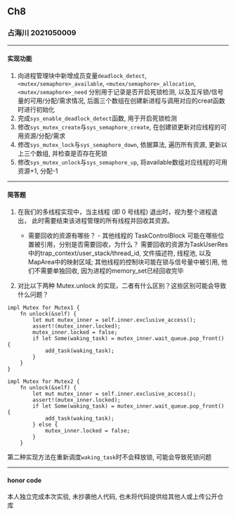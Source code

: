 ## Ch8

### 占海川 2021050009

----

#### 实现功能

1) 向进程管理块中新增成员变量`deadlock_detect`, `<mutex/semaphore>_available`, `<mutex/semaphore>_allocation`, `<mutex/semaphore>_need`
分别用于记录是否开启死锁检测, 以及互斥锁/信号量的可用/分配/需求情况, 后面三个数组在创建新进程与调用对应的creat函数时进行初始化
2) 完成`sys_enable_deadlock_detect`函数, 用于开启死锁检测
3) 修改`sys_mutex_create`与`sys_semaphore_create`, 在创建锁更新对应线程的可用资源/分配/需求
4) 修改`sys_mutex_lock`与`sys_semaphore_down`, 依据算法, 遍历所有资源, 更新以上三个数组, 并检查是否存在死锁
5) 修改`sys_mutex_unlock`与`sys_semaphore_up`, 将available数组对应线程的可用资源+1, 分配-1

----

#### 简答题
1. 在我们的多线程实现中，当主线程 (即 0 号线程) 退出时，视为整个进程退出， 此时需要结束该进程管理的所有线程并回收其资源。 
   - 需要回收的资源有哪些？ - 其他线程的 TaskControlBlock 可能在哪些位置被引用，分别是否需要回收，为什么？
   需要回收的资源为TaskUserRes中的trap_context/user_stack/thread_id, 文件描述符, 线程池, 以及MapArea中的映射区域; 
   其他线程的控制块可能在锁与信号量中被引用, 他们不需要单独回收, 因为进程的memory_set已经回收完毕

2. 对比以下两种 Mutex.unlock 的实现，二者有什么区别？这些区别可能会导致什么问题？

```
impl Mutex for Mutex1 {
    fn unlock(&self) {
        let mut mutex_inner = self.inner.exclusive_access();
        assert!(mutex_inner.locked);
        mutex_inner.locked = false;
        if let Some(waking_task) = mutex_inner.wait_queue.pop_front() {
            add_task(waking_task);
        }
    }
}

impl Mutex for Mutex2 {
    fn unlock(&self) {
        let mut mutex_inner = self.inner.exclusive_access();
        assert!(mutex_inner.locked);
        if let Some(waking_task) = mutex_inner.wait_queue.pop_front() {
            add_task(waking_task);
        } else {
            mutex_inner.locked = false;
        }
    }
```
第二种实现方法在重新调度`waking_task`时不会释放锁, 可能会导致死锁问题

----

#### honor code

本人独立完成本次实验, 未抄袭他人代码, 也未将代码提供给其他人或上传公开仓库
